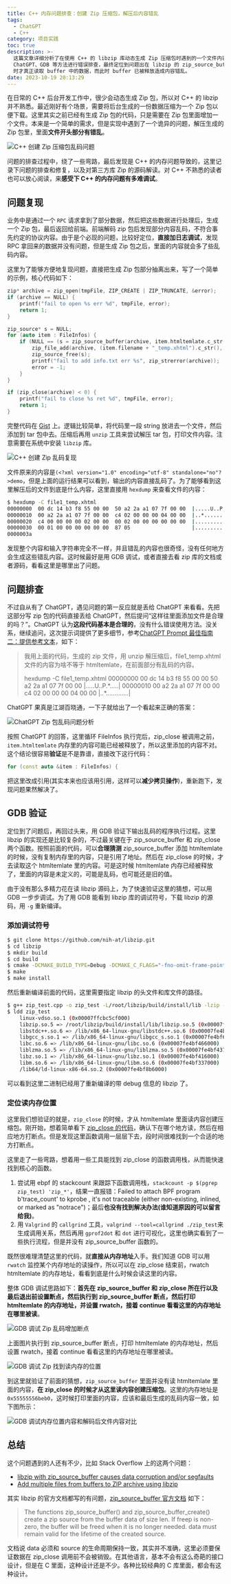 ```yaml
---
title: C++ 内存问题排查：创建 Zip 压缩包，解压后内容错乱
tags:
  - ChatGPT
  - C++
category: 项目实践
toc: true
description: >-
  这篇文章详细分析了在使用 C++ 的 libzip 库动态生成 Zip 压缩包时遇到的一个文件内容错乱的问题。作者通过代码示例重现了问题，并使用
  ChatGPT、GDB 等方法进行错误排查，最终定位到问题出在 libzip 的 zip_source_buffer 接口使用不当，在 zip_close
  时才真正读取 buffer 中的数据，而此时 buffer 已被释放造成内容错乱。
date: 2023-10-19 20:13:29
---
```



在日常的 C++ 后台开发工作中，很少会动态生成 Zip 包，所以对 C++ 的 libzip 并不熟悉。最近刚好有个场景，需要将后台生成的一份数据压缩为一个 Zip 包以便下载。这里其实之前已经有生成 Zip 包的代码，只是需要在 Zip 包里面增加一个文件。本来是一个简单的需求，但是实现中遇到了一个诡异的问题，解压生成的 Zip 包里，里面**文件开头部分有错乱**。

![C++ 创建 Zip 压缩包乱码问题](https://slefboot-1251736664.file.myqcloud.com/20231018_C++_zip_memory_problem_index.png)

<!-- more -->

问题的排查过程中，绕了一些弯路，最后发现是 C++ 的内存问题导致的，这里记录下问题的排查和修复，以及对第三方库 Zip 的源码解读。对 C++ 不熟悉的读者也可以放心阅读，来**感受下 C++ 的内存问题有多难调试**。

## 问题复现

业务中是通过一个 `RPC` 请求拿到了部分数据，然后把这些数据进行处理后，生成一个 Zip 包，最后返回给前端。前端解码 zip 包后发现部分内容乱码，不符合事先约定的协议内容。由于是个必现的问题，比较好定位，**直接加日志调试**，发现 RPC 拿回来的数据并没有问题，但是生成 Zip 包之后，里面的内容就会多了些乱码内容。

这里为了能够方便地复现问题，直接把生成 Zip 包部分抽离出来，写了一个简单的示例，核心代码如下：

```cpp
zip* archive = zip_open(tmpFile, ZIP_CREATE | ZIP_TRUNCATE, &error);
if (archive == NULL) {
    printf("fail to open %s err %d", tmpFile, error);
    return 1;
}

zip_source* s = NULL;
for (auto item : FileInfos) {
    if (NULL == (s = zip_source_buffer(archive, item.htmltemlate.c_str(), item.htmltemlate.size(), 0)) ||
        zip_file_add(archive, (item.filename + "_temp.xhtml").c_str(), s, ZIP_FL_ENC_UTF_8 | ZIP_FL_OVERWRITE) < 0) {
        zip_source_free(s);
        printf("fail to add info.txt err %s", zip_strerror(archive));
        error = -1;
    }
}

if (zip_close(archive) < 0) {
    printf("fail to close %s ret %d", tmpFile, error);
    return 1;
}
```

完整代码在 [Gist](https://gist.github.com/selfboot/acda3473f687f610dc1f6230e555df03) 上。逻辑比较简单，将代码里一段 string 放进去一个文件，然后添加到 tar 包中去。压缩后再用 `unzip` 工具来尝试解压 tar 包，打印文件内容。注意需要在系统中安装 `libzip` 库。

![C++ 创建 Zip 乱码复现](https://slefboot-1251736664.file.myqcloud.com/20231019_C++_zip_memory_problem_error.png)

文件原来的内容是`(<?xml version="1.0" encoding="utf-8" standalone="no"?>demo`，但是上面的运行结果可以看到，输出的内容直接乱码了。为了能够看到这里解压后的文件到底是什么内容，这里直接用 `hexdump` 来查看文件的内容：

```bash
$ hexdump -C file1_temp.xhtml
00000000  00 dc 14 b3 f8 55 00 00  50 a2 2a a1 07 7f 00 00  |.....U..P.*.....|
00000010  00 a2 2a a1 07 7f 00 00  c4 02 00 00 00 04 00 00  |..*.............|
00000020  c4 00 00 00 00 02 00 00  00 02 00 00 00 00 00 00  |................|
00000030  00 01 00 00 00 00 00 00  87 05                    |..........|
0000003a
```

发现整个内容和输入字符串完全不一样，并且错乱的内容也很奇怪，没有任何地方会生成这些错乱内容。这时候最好是用 GDB 调试，或者直接去看 zip 库的文档或者源码，看看这里是哪里出了问题。

## 问题排查

不过自从有了 ChatGPT，遇见问题的第一反应就是丢给 ChatGPT 来看看。先把这部分写 zip 包的代码直接丢给 ChatGPT，然后提问“这样往里面添加文件是合理的吗？”。ChatGPT 认为**这段代码基本是合理的**，没有什么错误使用方法。没关系，继续追问，这次提示词提供了更多细节，参考[ChatGPT Prompt 最佳指南二：提供参考文本](https://selfboot.cn/2023/06/12/gpt4_prompt_reference/)，如下：

> 我用上面的代码，生成的 zip 文件，用 unzip 解压缩后，file1_temp.xhtml 文件的内容为啥不等于 htmltemlate，在前面部分有乱码的内容。
> 
> hexdump -C file1_temp.xhtml
> 00000000  00 dc 14 b3 f8 55 00 00  50 a2 2a a1 07 7f 00 00  |\.\.\.\.\.U\.\.P\.\*\.\.\.\.\.|
> 00000010  00 a2 2a a1 07 7f 00 00  c4 02 00 00 00 04 00 00  |\.\.\*\.\.\.\.\.\.\.\.\.\.\.\.\.|

ChatGPT 果真是江湖百晓通，一下子就给出了一个看起来正确的答案：

![ChatGPT Zip 包乱码问题分析](https://slefboot-1251736664.file.myqcloud.com/20231018_C++_zip_memory_problem_gpt.png)

按照 ChatGPT 的回答，这里循环 FileInfos 执行完后，zip_close 被调用之前，`item.htmltemlate` 内存里的内容可能已经被释放了，所以这里添加的内容不对。这个结论很容易**验证**是不是靠谱，直接改下这行代码：

```cpp
for (const auto &item : FileInfos) {
```

把这里改成引用(其实本来也应该用引用，这样可以**减少拷贝操作**)，重新跑下，发现问题果然解决了。

## GDB 验证

定位到了问题后，再回过头来，用 GDB 验证下输出乱码的程序执行过程。这里 libzip 的实现还是比较复杂的，不过最关键在于 zip_source_buffer 和 zip_close 两个函数。按照前面的代码，可以**合理猜测** zip_source_buffer 添加 htmltemlate 的时候，没有复制内存里的内容，只是引用了地址。然后在 zip_close 的时候，才去读取这个 htmltemlate 里的内容。可是这时候 htmltemlate 内存已经被释放了，里面的内容是未定义的，可能是乱码，也可能还是旧的值。

由于没有那么多精力花在读 libzip 源码上，为了快速验证这里的猜想，可以用 GDB 一步步调试。为了用 GDB 能看到 libzip 库的调试符号，下载 libzip 的源码，用 `-g` 重新编译。

### 添加调试符号

```bash
$ git clone https://github.com/nih-at/libzip.git
$ cd libzip
$ mkdir build
$ cd build
$ cmake -DCMAKE_BUILD_TYPE=Debug -DCMAKE_C_FLAGS="-fno-omit-frame-pointer" -DCMAKE_CXX_FLAGS="-fno-omit-frame-pointer" -DCMAKE_INSTALL_PREFIX=./install ..
$ make
$ make install 
```

然后重新编译前面的代码，这里需要指定 libzip 的头文件和库文件的路径。

```bash
$ g++ zip_test.cpp -o zip_test -L/root/libzip/build/install/lib -lzip -Wl,-rpath=/root/libzip/build/install/lib -g -fno-omit-frame-pointer
$ ldd zip_test
    linux-vdso.so.1 (0x00007ffcbc5cf000)
    libzip.so.5 => /root/libzip/build/install/lib/libzip.so.5 (0x00007fe4bf88a000)
    libstdc++.so.6 => /lib/x86_64-linux-gnu/libstdc++.so.6 (0x00007fe4bf667000)
    libgcc_s.so.1 => /lib/x86_64-linux-gnu/libgcc_s.so.1 (0x00007fe4bf647000)
    libc.so.6 => /lib/x86_64-linux-gnu/libc.so.6 (0x00007fe4bf466000)
    liblzma.so.5 => /lib/x86_64-linux-gnu/liblzma.so.5 (0x00007fe4bf437000)
    libz.so.1 => /lib/x86_64-linux-gnu/libz.so.1 (0x00007fe4bf416000)
    libm.so.6 => /lib/x86_64-linux-gnu/libm.so.6 (0x00007fe4bf337000)
    /lib64/ld-linux-x86-64.so.2 (0x00007fe4bf8b6000)
```

可以看到这里二进制已经用了重新编译的带 debug 信息的 libzip 了。

### 定位读内存位置

这里我们想验证的就是，`zip_close` 的时候，才从 htmltemlate 里面读内容创建压缩包。刚开始，想着简单看下 [zip_close 的代码](https://github.com/nih-at/libzip/blob/main/lib/zip_close.c)，确认下在哪个地方读，然后在相应地方打断点。但是发现这里函数调用一层层下去，段时间很难找到一个合适的地方打断点。

这里走了一些弯路，想着用一些工具能找到 zip_close 的函数调用栈，从而能快速找到核心的函数。

1. 尝试用 ebpf 的 stackcount 来跟踪下函数调用栈，`stackcount -p $(pgrep zip_test) 'zip_*'`，结果一直报错：Failed to attach BPF program b'trace_count' to kprobe , it's not traceable (either non-existing, inlined, or marked as "notrace")；最后**也没有找到解决办法(谁知道原因的可以留言给我)**。
2. 用 `Valgrind` 的 `callgrind` 工具，`valgrind --tool=callgrind ./zip_test`来生成调用关系，然后再用 `gprof2dot` 和 `dot` 进行可视化，这里也确实看到了一些执行流程，但是并没有 zip_source_buffer 函数的。

既然很难理清楚这里的代码，就**直接从内存地址**入手。我们知道 GDB 可以用 `rwatch` 监控某个内存地址的读操作，所以可以在 zip_close 结束前，rwatch htmltemlate 的内存地址，看看到底是什么时候会读这里的内容。

整体 GDB 调试思路如下：**首先在 zip_source_buffer 和 zip_close 所在行以及最后退出前设置断点，然后执行到 zip_source_buffer 断点，然后打印 htmltemlate 的内存地址，并设置 rwatch，接着 continue 看看这里的内存地址在哪里被读**。

![GDB 调试 Zip 乱码增加断点](https://slefboot-1251736664.file.myqcloud.com/20231019_C++_zip_memory_problem_gdb_break.png)

上面图片执行到 zip_source_buffer 断点，打印 htmltemlate 的内存地址，然后设置 rwatch，接着 continue 看看这里的内存地址在哪里被读。

![GDB 调试 Zip 找到读内存的位置](https://slefboot-1251736664.file.myqcloud.com/20231019_C++_zip_memory_problem_gdb_read.png)

到这里就验证了前面的猜想，`zip_source_buffer` 里面并没有读 htmltemlate 里面的内容，**在 zip_close 的时候才从这里读内容创建压缩包**。这里的内存地址是 `0x55555556beb0`，这时候打印里面的内容，应该和最后生成的乱码内容一致，如下图所示：

![GDB 调试内存位置内容和解码后文件内容对比](https://slefboot-1251736664.file.myqcloud.com/20231019_C++_zip_memory_problem_content.png)

## 总结

这个问题遇到的人还有不少，比如 Stack Overflow 上的这两个问题：

- [libzip with zip_source_buffer causes data corruption and/or segfaults](https://stackoverflow.com/questions/58844649/libzip-with-zip-source-buffer-causes-data-corruption-and-or-segfaults)
- [Add multiple files from buffers to ZIP archive using libzip](https://stackoverflow.com/questions/73820283/add-multiple-files-from-buffers-to-zip-archive-using-libzip)

其实 libzip 的官方文档都写的有问题，[zip_source_buffer 官方文档](https://libzip.org/documentation/zip_source_buffer.html) 如下：

> The functions zip_source_buffer() and zip_source_buffer_create() create a zip source from the buffer data of size len. If freep is non-zero, the buffer will be freed when it is no longer needed. data must remain valid for the lifetime of the created source.

文档说 data 必须和 source 的生命周期保持一致，其实并不准确，这里必须要保证数据在 zip_close 调用前不会被销毁。在其他语言，基本不会有这么奇葩的接口设计，但是在 C 里面，这种设计还是不少。各种比较经典的 C 库里面，都会有这种设计。